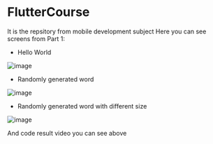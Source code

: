 # FlutterCourse
It is the repsitory from mobile development subject
Here you can see screens from Part 1:
  
  - Hello World
  
![image](https://user-images.githubusercontent.com/56874600/133886250-08d76635-ee0b-4282-82f4-7e32cd980041.png)

  - Randomly generated word
  
![image](https://user-images.githubusercontent.com/56874600/133886245-8ac9457a-6969-4417-a518-7c8493bbf88d.png)

  - Randomly generated word with different size
  
![image](https://user-images.githubusercontent.com/56874600/133886240-54bed9d7-ef3e-4b03-ac8b-de9f0f1b988e.png)

And code result video you can see above
